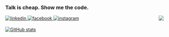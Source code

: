 
### Talk is cheap. Show me the code.


<div align="right">
<img src="https://komarev.com/ghpvc/?username=snutiise&&style=flat-square" align="right" />
</div>


<a href="https://www.linkedin.com/in/승훈-전-5381321b0" target="_blank">
<img src=https://img.shields.io/badge/linkedin-%231E77B5.svg?&style=for-the-badge&logo=linkedin&logoColor=white alt=linkedin style="margin-bottom: 5px;" />
</a>
<a href="https://www.facebook.com/Iam.Jeon.Seung.1" target="_blank">
<img src=https://img.shields.io/badge/facebook-%232E87FB.svg?&style=for-the-badge&logo=facebook&logoColor=white alt=facebook style="margin-bottom: 5px;" />
</a>
<a href="https://instagram.com/jeon_seung_hoon" target="_blank">
<img src=https://img.shields.io/badge/instagram-%23000000.svg?&style=for-the-badge&logo=instagram&logoColor=white&color=dd2a7b alt=instagram style="margin-bottom: 5px;" />
</a>


[![GitHub stats](https://github-readme-stats-git-masterrstaa-rickstaa.vercel.app/api?username=snutiise&count_private=true&show_icons=true&theme=radical)](https://github.com/anuraghazra/github-readme-stats)
